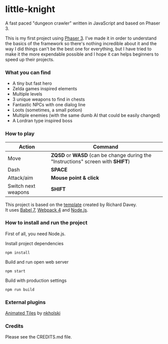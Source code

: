 # little-knight
A fast paced "dungeon crawler" written in JavaScript and based on Phaser 3.

This is my first project using [Phaser 3](https://phaser.io/phaser3). I've made it in order to understand the basics of the framework so there's nothing incredible about it and the way I did things can't be the best one for everything, but I have tried to make it the more expendable possible and I hope it can helps beginners to speed up their projects.  

### What you can find
- A tiny but fast hero
- Zelda games inspired elements
- Multiple levels
- 3 unique weapons to find in chests
- Fantastic NPCs with one dialog line
- Loots (sometimes, a small potion)
- Multiple enemies (with the same dumb AI that could be easily changed)
- A Lordran type inspired boss

### How to play
| Action              | Command                                                                  |
|---------------------|--------------------------------------------------------------------------|
| Move                | __ZQSD__ or __WASD__ (can be change during the "Instructions" screen with __SHIFT__) |
| Dash                | __SPACE__                                                                    |
| Attack/aim          | __Mouse point & click__                                                      |
| Switch next weapons | __SHIFT__                                                                    |


This project is based on the [template](https://github.com/photonstorm/phaser3-project-template) created by Richard Davey.  
It uses [Babel 7](https://babeljs.io/), [Webpack 4](https://webpack.js.org/) and [Node.js](https://nodejs.org/fr/).

### How to install and run the project
First of all, you need Node.js.

Install project dependencies  

    npm install

Build and run open web server

    npm start

Build with production settings

    npm run build

### External plugins
[Animated Tiles](https://github.com/nkholski/phaser-animated-tiles) by [nkholski](https://github.com/nkholski)

### Credits
Please see the CREDITS.md file.
